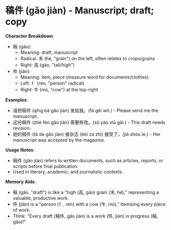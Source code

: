 # **稿件 (gǎo jiàn) - Manuscript; draft; copy**

**Character Breakdown**:  
- 稿 (gǎo):
  - Meaning: draft, manuscript
  - Radical: 禾 (hé, "grain") on the left, often relates to crops/grains
  - Right: 高 (gāo, "tall/high")  
- 件 (jiàn):
  - Meaning: item, piece (measure word for documents/clothes)
  - Left: 亻 (rén, "person" radical)
  - Right: 牛 (niú, "cow") at the top-right

**Examples**:  
- 请把稿件 (qǐng bǎ gǎo jiàn) 发给我。(fā gěi wǒ.) - Please send me the manuscript.  
- 这份稿件 (zhè fèn gǎo jiàn) 需要修改。(xū yào xiū gǎi.) - This draft needs revision.  
- 她的稿件 (tā de gǎo jiàn) 被杂志 (bèi zá zhì) 接受了。(jiē shòu le.) - Her manuscript was accepted by the magazine.

**Usage Notes**:  
- 稿件 (gǎo jiàn) refers to written documents, such as articles, reports, or scripts before final publication.  
- Used in literary, academic, and journalistic contexts.

**Memory Aids**:  
- 稿 (gǎo, "draft") is like a "high (高, gāo) grain (禾, hé)," representing a valuable, productive work.  
- 件 (jiàn) is a "person (亻, rén) with a cow (牛, niú)," itemizing every piece of work.  
- Think: "Every draft (稿件, gǎo jiàn) is a work (件, jiàn) in progress (稿, gǎo)!"